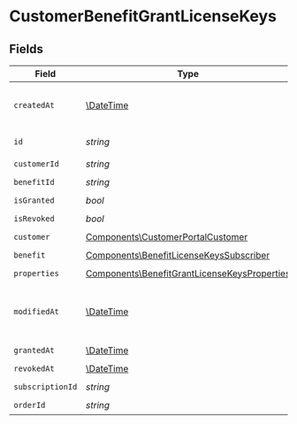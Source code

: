 # CustomerBenefitGrantLicenseKeys


## Fields

| Field                                                                                                        | Type                                                                                                         | Required                                                                                                     | Description                                                                                                  |
| ------------------------------------------------------------------------------------------------------------ | ------------------------------------------------------------------------------------------------------------ | ------------------------------------------------------------------------------------------------------------ | ------------------------------------------------------------------------------------------------------------ |
| `createdAt`                                                                                                  | [\DateTime](https://www.php.net/manual/en/class.datetime.php)                                                | :heavy_check_mark:                                                                                           | Creation timestamp of the object.                                                                            |
| `id`                                                                                                         | *string*                                                                                                     | :heavy_check_mark:                                                                                           | The ID of the object.                                                                                        |
| `customerId`                                                                                                 | *string*                                                                                                     | :heavy_check_mark:                                                                                           | N/A                                                                                                          |
| `benefitId`                                                                                                  | *string*                                                                                                     | :heavy_check_mark:                                                                                           | N/A                                                                                                          |
| `isGranted`                                                                                                  | *bool*                                                                                                       | :heavy_check_mark:                                                                                           | N/A                                                                                                          |
| `isRevoked`                                                                                                  | *bool*                                                                                                       | :heavy_check_mark:                                                                                           | N/A                                                                                                          |
| `customer`                                                                                                   | [Components\CustomerPortalCustomer](../../Models/Components/CustomerPortalCustomer.md)                       | :heavy_check_mark:                                                                                           | N/A                                                                                                          |
| `benefit`                                                                                                    | [Components\BenefitLicenseKeysSubscriber](../../Models/Components/BenefitLicenseKeysSubscriber.md)           | :heavy_check_mark:                                                                                           | N/A                                                                                                          |
| `properties`                                                                                                 | [Components\BenefitGrantLicenseKeysProperties](../../Models/Components/BenefitGrantLicenseKeysProperties.md) | :heavy_check_mark:                                                                                           | N/A                                                                                                          |
| `modifiedAt`                                                                                                 | [\DateTime](https://www.php.net/manual/en/class.datetime.php)                                                | :heavy_check_mark:                                                                                           | Last modification timestamp of the object.                                                                   |
| `grantedAt`                                                                                                  | [\DateTime](https://www.php.net/manual/en/class.datetime.php)                                                | :heavy_check_mark:                                                                                           | N/A                                                                                                          |
| `revokedAt`                                                                                                  | [\DateTime](https://www.php.net/manual/en/class.datetime.php)                                                | :heavy_check_mark:                                                                                           | N/A                                                                                                          |
| `subscriptionId`                                                                                             | *string*                                                                                                     | :heavy_check_mark:                                                                                           | N/A                                                                                                          |
| `orderId`                                                                                                    | *string*                                                                                                     | :heavy_check_mark:                                                                                           | N/A                                                                                                          |
